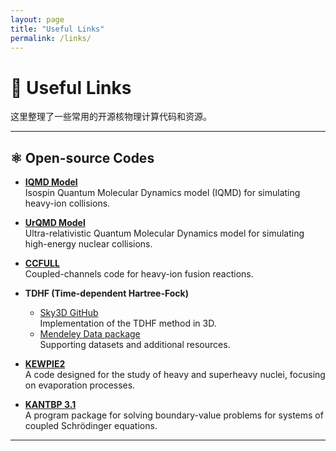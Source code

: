 ```yaml
---
layout: page
title: "Useful Links"
permalink: /links/
---
```


# 🔗 Useful Links

这里整理了一些常用的开源核物理计算代码和资源。

---

## ⚛️ Open-source Codes

- **[IQMD Model](https://www.scidb.cn/en/detail?dataSetId=d198f93bff464a3c80e0e02485ef1304)**  
  Isospin Quantum Molecular Dynamics model (IQMD) for simulating heavy-ion collisions.

- **[UrQMD Model](https://itp.uni-frankfurt.de/~bleicher/index.html?content=urqmd)**  
  Ultra-relativistic Quantum Molecular Dynamics model for simulating high-energy nuclear collisions.

- **[CCFULL](https://www2.yukawa.kyoto-u.ac.jp/~kouichi.hagino/ccfull.html)**  
  Coupled-channels code for heavy-ion fusion reactions.

- **TDHF (Time-dependent Hartree-Fock)**
  - [Sky3D GitHub](https://github.com/manybody/sky3d)  
    Implementation of the TDHF method in 3D.  
  - [Mendeley Data package](https://data.mendeley.com/datasets/vzbrzvyrn4/2)  
    Supporting datasets and additional resources.

- **[KEWPIE2](https://data.mendeley.com/datasets/jpr32dzp8g/1)**  
  A code designed for the study of heavy and superheavy nuclei, focusing on evaporation processes.

- **[KANTBP 3.1](https://data.mendeley.com/datasets/4vm9fhyvh3/1)**  
  A program package for solving boundary-value problems for systems of coupled Schrödinger equations.


---

